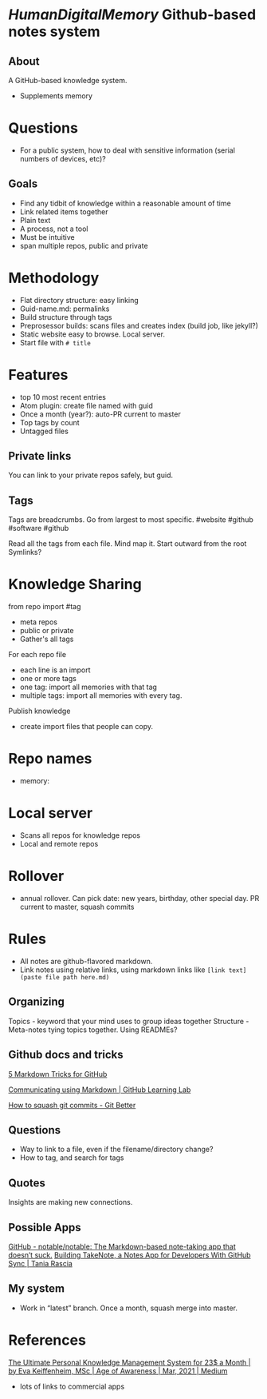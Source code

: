 # *HumanDigitalMemory* Github-based notes system

## About
A GitHub-based knowledge system.
* Supplements memory

# Questions
* For a public system, how to deal with sensitive information (serial numbers of devices, etc)?

## Goals
* Find any tidbit of knowledge within a reasonable amount of time
* Link related items together
* Plain text
* A process, not a tool
* Must be intuitive
* span multiple repos, public and private

# Methodology
* Flat directory structure: easy linking
* Guid-name.md: permalinks
* Build structure through tags
* Preprosessor builds: scans files and creates index (build job, like jekyll?)
* Static website easy to browse. Local server.
* Start file with `# title`

# Features
* top 10 most recent entries
* Atom plugin: create file named with guid
* Once a month (year?): auto-PR current to master
* Top tags by count
* Untagged files

## Private links
You can link to your private repos safely, but guid.

## Tags
Tags are breadcrumbs. Go from largest to most specific.
#website #github
#software #github

Read all the tags from each file.
Mind map it. Start outward from the root
Symlinks?

# Knowledge Sharing
from repo import #tag
* meta repos
* public or private
* Gather's all tags

For each repo file
* each line is an import
* one or more tags
* one tag: import all memories with that tag
* multiple tags: import all memories with every tag.

Publish knowledge
* create import files that people can copy.



# Repo names
* memory:

# Local server
* Scans all repos for knowledge repos
* Local and remote repos

# Rollover
* annual rollover. Can pick date: new years, birthday, other special day. PR current to master, squash commits

# Rules
* All notes are github-flavored markdown.
* Link notes using relative links, using markdown links like ```[link text](paste file path here.md)```

## Organizing
Topics - keyword that your mind uses to group ideas together
Structure - Meta-notes tying topics together. Using READMEs?

## Github docs and tricks
[5 Markdown Tricks for GitHub](https://grantwinney.com/cool-markdown-tricks-for-github/)

[Communicating using Markdown | GitHub Learning Lab](https://lab.github.com/githubtraining/communicating-using-markdown)

[How to squash git commits - Git Better](https://gitbetter.substack.com/p/how-to-squash-git-commits)

## Questions
* Way to link to a file, even if the filename/directory change?
* How to tag, and search for tags

## Quotes
Insights are making new connections.



## Possible Apps
[GitHub - notable/notable: The Markdown-based note-taking app that doesn’t suck.](https://github.com/notable/notable)
[Building TakeNote, a Notes App for Developers With GitHub Sync | Tania Rascia](https://www.taniarascia.com/building-takenote/)

## My system
* Work in “latest” branch. Once a month, squash merge into master.

# References
[The Ultimate Personal Knowledge Management System for 23$ a Month | by Eva Keiffenheim, MSc | Age of Awareness | Mar, 2021 | Medium](https://medium.com/age-of-awareness/the-ultimate-personal-knowledge-management-system-for-23-month-fb38552a956)
* lots of links to commercial apps
